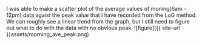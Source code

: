 I was able to make a scatter plot of the average values of moning(6am - 12pm) data agaist the peak value that I have recorded from the LoG method. We can roughly see a linear trend from the graph, but I still need to figure out what to do with the data with no obvious peak. 
![figure]({{ site-url }}assets/morning_ave_peak.png)